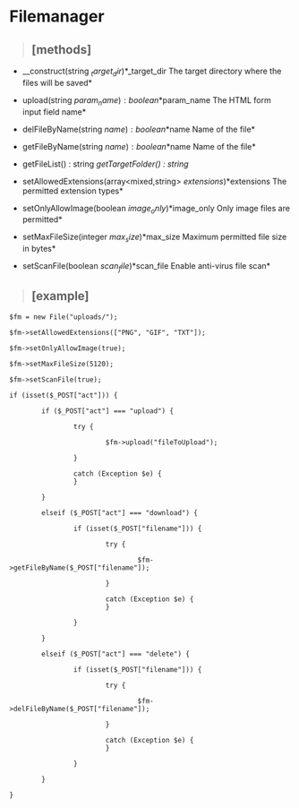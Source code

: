 # Filemanager

> ## [methods]

* __construct(string  $_target_dir) 
*$_target_dir	The target directory where the files will be saved*

* upload(string  $param_name) : boolean
*$param_name	The HTML form input field name*

* delFileByName(string  $name) : boolean
*$name		Name of the file*

* getFileByName(string  $name) : boolean
*$name		Name of the file*

* getFileList() : string
*getTargetFolder() : string*
  
* setAllowedExtensions(array<mixed,string>  $extensions) 
*$extensions	The permitted extension types*

* setOnlyAllowImage(boolean  $image_only) 
*$image_only	Only image files are permitted*

* setMaxFileSize(integer  $max_size) 
*$max_size	Maximum permitted file size in bytes*

* setScanFile(boolean  $scan_file) 
*$scan_file	Enable anti-virus file scan*


> ## [example]

```
$fm = new File("uploads/");

$fm->setAllowedExtensions(["PNG", "GIF", "TXT"]);

$fm->setOnlyAllowImage(true);

$fm->setMaxFileSize(5120);

$fm->setScanFile(true);

if (isset($_POST["act"])) {

        if ($_POST["act"] === "upload") {

                try {

                        $fm->upload("fileToUpload");

                }

                catch (Exception $e) {
                }

        }

        elseif ($_POST["act"] === "download") {

                if (isset($_POST["filename"])) {

                        try {

                                $fm->getFileByName($_POST["filename"]);

                        }

                        catch (Exception $e) {
                        }

                }

        }

        elseif ($_POST["act"] === "delete") {

                if (isset($_POST["filename"])) {

                        try {

                                $fm->delFileByName($_POST["filename"]);

                        }

                        catch (Exception $e) {
                        }

                }

        }

}

```
